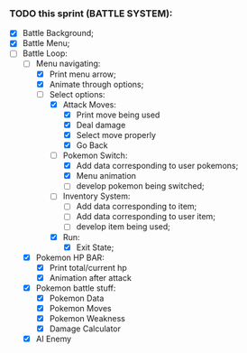### TODO this sprint (BATTLE SYSTEM):

- [x]   Battle Background;
- [x]   Battle Menu;
- [ ]   Battle Loop:
    - [ ]   Menu navigating:
        - [x] Print menu arrow;
        - [x] Animate through options;
        - [ ] Select options:
            - [x] Attack Moves:
                - [x] Print move being used
                - [x] Deal damage
                - [x] Select move properly
                - [x] Go Back
            - [ ] Pokemon Switch:
                - [x] Add data corresponding to user pokemons;
                - [x] Menu animation
                - [ ] develop pokemon being switched;
            - [ ] Inventory System:
                - [ ] Add data corresponding to item;
                - [ ] Add data corresponding to user item;
                - [ ] develop item being used;
             - [x] Run:
                - [x] Exit State;
            
    - [x]   Pokemon HP BAR:
        - [x] Print total/current hp
        - [x] Animation after attack
    - [x]   Pokemon battle stuff:
        - [x] Pokemon Data
        - [x] Pokemon Moves
        - [x] Pokemon Weakness
        - [x] Damage Calculator
    - [x] AI Enemy

<!-- TODO: fix bug: -->
<!-- NAVIGATING IN AND OUT ATTACK MENU (FIXED) -->
<!--  bug: return to main menu after attack (FIXED) -->


<!-- TODO ADD NEW POKEMONS -->